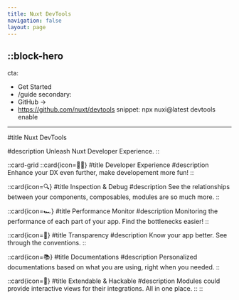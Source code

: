 ```yaml
---
title: Nuxt DevTools
navigation: false
layout: page
---
```


::block-hero
---
cta:
  - Get Started
  - /guide
secondary:
  - GitHub →
  - https://github.com/nuxt/devtools
snippet: npx nuxi@latest devtools enable
---

#title
Nuxt DevTools

#description
Unleash Nuxt Developer Experience.
::

::card-grid
  ::card{icon=🧑‍💻}
  #title
  Developer Experience
  #description
  Enhance your DX even further, make developement more fun!
  ::

  ::card{icon=🔍}
  #title
  Inspection & Debug
  #description
  See the relationships between your components, composables, modules are so much more.
  ::

  ::card{icon=🏎️}
  #title
  Performance Monitor
  #description
  Monitoring the performance of each part of your app. Find the bottlenecks easier!
  ::

  ::card{icon=🥽}
  #title
  Transparency
  #description
  Know your app better. See through the conventions.
  ::

  ::card{icon=📚}
  #title
  Documentations
  #description
  Personalized documentations based on what you are using, right when you needed.
  ::

  ::card{icon=🔌}
  #title
  Extendable & Hackable
  #description
  Modules could provide interactive views for their integrations. All in one place.
  ::
::
